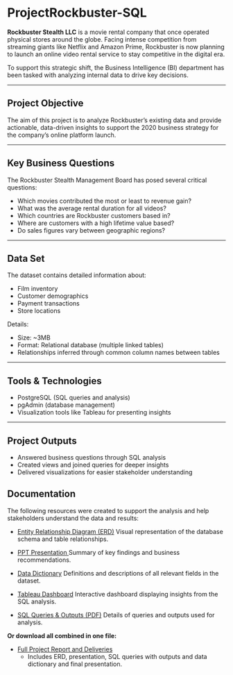 # ProjectRockbuster-SQL

**Rockbuster Stealth LLC** is a movie rental company that once operated physical stores around the globe. Facing intense competition from streaming giants like Netflix and Amazon Prime, Rockbuster is now planning to launch an online video rental service to stay competitive in the digital era.

To support this strategic shift, the Business Intelligence (BI) department has been tasked with analyzing internal data to drive key decisions.

---

## Project Objective

The aim of this project is to analyze Rockbuster’s existing data and provide actionable, data-driven insights to support the 2020 business strategy for the company’s online platform launch.

---

## Key Business Questions

The Rockbuster Stealth Management Board has posed several critical questions:

- Which movies contributed the most or least to revenue gain?
- What was the average rental duration for all videos?
- Which countries are Rockbuster customers based in?
- Where are customers with a high lifetime value based?
- Do sales figures vary between geographic regions?

---

## Data Set

The dataset contains detailed information about:

- Film inventory
- Customer demographics
- Payment transactions
- Store locations

Details:

- Size: ~3MB  
- Format: Relational database (multiple linked tables)  
- Relationships inferred through common column names between tables

---

## Tools & Technologies

- PostgreSQL (SQL queries and analysis)
- pgAdmin (database management)
- Visualization tools like Tableau for presenting insights

---

## Project Outputs

- Answered business questions through SQL analysis
- Created views and joined queries for deeper insights
- Delivered visualizations for easier stakeholder understanding

## Documentation

The following resources were created to support the analysis and help stakeholders understand the data and results:

- [Entity Relationship Diagram (ERD)](https://drive.google.com/file/d/1GwWcswrAMyDImxkMQmEF0AoHzzFS7MLe/view?usp=drive_link) 
  Visual representation of the database schema and table relationships.

- [PPT Presentation ](https://drive.google.com/file/d/1DstXlsmIwxdQpdFEefAuW3y18DolCQMW/view?usp=drive_link)
  Summary of key findings and business recommendations.

- [Data Dictionary](https://drive.google.com/file/d/1aFiVNplLTD5WjxEgfTPyBR4WVVK_3FE8/view?usp=drive_link)
  Definitions and descriptions of all relevant fields in the dataset.

- [Tableau Dashboard](https://public.tableau.com/app/profile/javiera.quezada/viz/shared/2DBSWT6YB)
  Interactive dashboard displaying insights from the SQL analysis.
  
- [SQL Queries & Outputs (PDF)](https://drive.google.com/file/d/136HMs8r3bn0PWFTyIU7DNw1VP6xqrkms/view?usp=drive_link)
  Details of queries and outputs used for analysis.

**Or download all combined in one file:**

- [Full Project Report and Deliveries](https://drive.google.com/drive/folders/14UhLvqaQP4hzolGMY42w53rwgMNQJijT?usp=drive_link)
  - Includes ERD, presentation, SQL queries with outputs and data dictionary and final presentation.

